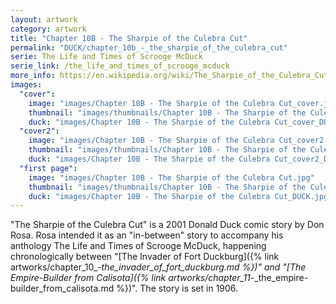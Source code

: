 ```yaml
---
layout: artwork
category: artwork
title: "Chapter 10B - The Sharpie of the Culebra Cut"
permalink: "DUCK/chapter_10b_-_the_sharpie_of_the_culebra_cut"
serie: The Life and Times of Scrooge McDuck
serie_link: /the_life_and_times_of_scrooge_mcduck
more_info: https://en.wikipedia.org/wiki/The_Sharpie_of_the_Culebra_Cut
images:
  "cover":
    image: "images/Chapter 10B - The Sharpie of the Culebra Cut_cover.jpg"
    thumbnail: "images/thumbnails/Chapter 10B - The Sharpie of the Culebra Cut_cover.jpg"
    duck: "images/Chapter 10B - The Sharpie of the Culebra Cut_cover_DUCK.jpg"
  "cover2":
    image: "images/Chapter 10B - The Sharpie of the Culebra Cut_cover2.jpg"
    thumbnail: "images/thumbnails/Chapter 10B - The Sharpie of the Culebra Cut_cover2.jpg"
    duck: "images/Chapter 10B - The Sharpie of the Culebra Cut_cover2_DUCK.jpg"
  "first page":
    image: "images/Chapter 10B - The Sharpie of the Culebra Cut.jpg"
    thumbnail: "images/thumbnails/Chapter 10B - The Sharpie of the Culebra Cut.jpg"
    duck: "images/Chapter 10B - The Sharpie of the Culebra Cut_DUCK.jpg"
---
```


"The Sharpie of the Culebra Cut" is a 2001 Donald Duck comic story by Don Rosa. Rosa intended it as an "in-between" story to accompany his anthology The Life and Times of Scrooge McDuck, happening chronologically between "[The Invader of Fort Duckburg]({% link artworks/chapter_10_-_the_invader_of_fort_duckburg.md %})" and "[The Empire-Builder from Calisota]({% link artworks/chapter_11_-_the_empire-builder_from_calisota.md %})". The story is set in 1906.

